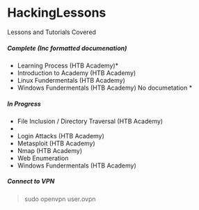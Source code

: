 # HackingLessons
Lessons and Tutorials Covered

##### Complete (Inc formatted documenation)
* Learning Process (HTB Academy)*
* Introduction to Academy (HTB Academy)
* Linux Fundermentals (HTB Academy)
* Windows Fundermentals (HTB Academy)
No documetation *

##### In Progress
* File Inclusion / Directory Traversal (HTB Academy)
* 
* Login Attacks (HTB Academy)
* Metasploit (HTB Academy)
* Nmap (HTB Academy)
* Web Enumeration
* Windows Fundermentals (HTB Academy)



##### Connect to VPN
> sudo openvpn user.ovpn

